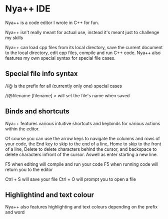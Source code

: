 # Nya++ IDE 

Nya++ is a code editor I wrote in C++ for fun.

Nya++ isn't really meant for actual use, instead it's meant just to challenge my skills

Nya++ can load cpp files from its local directory, save the current document to the local directory, edit cpp files, compile and run C++ code. Nya++ also features my own special syntax for special file cases.

## Special file info syntax

//@ is the prefix for all (currently only one) special cases

//@filename [filename] > will set the file's name when saved

## Binds and shortcuts

Nya++ features various intuitive shortcuts and keybinds for various actions within the editor.

Of course you can use the arrow keys to navigate the columns and rows of your code, the End key to skip to the end of a line, Home to skip to the front of a line, Delete to delete characters behind the cursor, and backspace to delete characters infront of the cursor. Aswell as enter starting a new line.

F5 when editing will compile and run your code
F5 when running code will return you to the editor

Ctrl + S will save your file
Ctrl + O will prompt you to open a file

## Highlightind and text colour

Nya++ also features highlighting and text colours depending on the prefix and word


